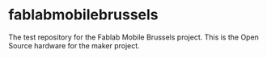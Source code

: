 # fablabmobilebrussels
The test repository for the Fablab Mobile Brussels project. This is the Open Source hardware for the maker project.
